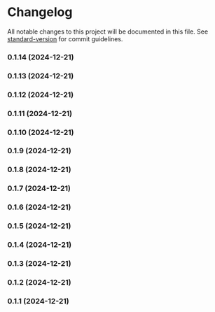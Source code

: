 # Changelog

All notable changes to this project will be documented in this file. See [standard-version](https://github.com/conventional-changelog/standard-version) for commit guidelines.

### 0.1.14 (2024-12-21)

### 0.1.13 (2024-12-21)

### 0.1.12 (2024-12-21)

### 0.1.11 (2024-12-21)

### 0.1.10 (2024-12-21)

### 0.1.9 (2024-12-21)

### 0.1.8 (2024-12-21)

### 0.1.7 (2024-12-21)

### 0.1.6 (2024-12-21)

### 0.1.5 (2024-12-21)

### 0.1.4 (2024-12-21)

### 0.1.3 (2024-12-21)

### 0.1.2 (2024-12-21)

### 0.1.1 (2024-12-21)
